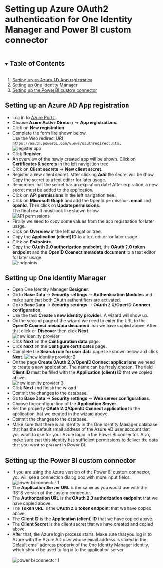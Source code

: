 # Setting up Azure OAuth2 authentication for One Identity Manager and Power BI custom connector

<details open="open">
  <summary><h2 style="display: inline-block">Table of Contents</h2></summary>
  <ol>
    <li><a href="#setting-up-an-azure-ad-app-registration">Setting up an Azure AD App registration</a></li>
    <li><a href="#setting-up-one-identity-manager">Setting up One Identity Manager</a></li>    
    <li><a href="#setting-up-the-power-bi-custom-connector">Setting up the Power BI custom connector</a></li>    
  </ol>
</details>

## Setting up an Azure AD App registration

- Log in to [Azure Portal](https://portal.azure.com).
- Choose **Azure Active Diretory** -> **App registrations**.
- Click on **New registration**.
- Complete the form like shown below.<br>Use the Web redirect URI `https://oauth.powerbi.com/views/oauthredirect.html`<br>
![register app](img/registerAADApp.png)
- Click **Register**.
- An overview of the newly created app will be shown. Click on **Certificates & secrets** in the left navigation tree.
- Click on **Client secrets** -> **New client secret**.
- Register a new client secret. After clicking **Add** the secret will be show. Copy the secret to a text editor for later usage.
- Remember that the secret has an expiration date! After expiration, a new secret must be added to the application.
- Click on **API permissions** in the left navigation tree.
- Click on **Microsoft Graph** and add the OpenId permissions **email** and **openId**. Then click on **Update permissions**.<br>
The final result must look like shown below.<br>
![API permissions](img/apiPermissions.png)
- Finally we need to copy some values from the app registration for later usage.<br>
- Click on **Overview** in the left navigation tree. 
- Copy the **Application (client) ID** to a text editor for later usage.
- Click on **Endpoints**.
- Copy the **OAuth 2.0 authorization endpoint**, the **OAuth 2.0 token endpoint** and the **OpenID Connect metadata document** to a text editor for later usage.<br>
![endpoints](img/endpoints.png)

## Setting up One Identity Manager

- Open One Identity Manager **Designer**.
- Go to **Base Data** -> **Security settings** -> **Authentication Modules** and make sure that both OAuth authentifiers are activated.
- Go to **Base Data** -> **Security settings** -> **OAuth 2.0/OpenID Connect configuration**.
- Use the task **Create a new identity provider**. A wizard will show up.
- On the second page of the wizard we need to enter the URL to the **OpenID Connect metadata document** that we have copied above. After that click on **Discover** then click **Next**.<br>
![new identity provider](img/newIdentityProvider.png)
- Click **Next** on the **Configuration data** page.
- Click **Next** on the **Configure certificates** page.
- Complete the **Search rule for user data** page like shown below and click **Next**.
![new identity provider 2](img/newIdentityProvider2.png)
- On the page **Create OAuth 2.0/OpenID Connect applications** we need to create a new application. The name can be freely chosen. The field **Client ID** must be filled with the **Application (client) ID** that we copied above.<br>
![new identity provider 3](img/newIdentityProvider3.png)
- Click **Next** and finish the wizard.
- Commit the changes to the database.
- Go to **Base Data** -> **Security settings** -> **Web server configurations**.
- Choose the configuration of the **Application Server**.
- Set the property **OAuth 2.0/OpenID Connect application** to the application that we created in the wizard above.
- Commit the changes to the database.
- Make sure that there is an identity in the One Identity Manager database that has the default email address of the Azure AD user account that you want to use for your Azure login in the Power BI connector. Also, make sure that this identity has sufficient permissions to deliver the data that you want to present in Power BI.

## Setting up the Power BI custom connector

- If you are using the Azure version of the Power BI custom connector, you will see a connection dialog box with more input fields.<br>
![power bi connector 1](img/powerBiConnector1.png)
- The **Application Server URL** is the same as you would use with the RSTS version of the custom connector.
- The **Authorization URL** is the **OAuth 2.0 authorization endpoint** that we have copied above.
- The **Token URL** is the **OAuth 2.0 token endpoint** that we have copied above.
- The **Client ID** is the **Application (client) ID** that we have copied above.
- The **Client Secret** is the client secret that we have created and copied above.
- After that, the Azure login process starts. Make sure that you log in to Azure with the Azure AD user whose email address is stored in the Default email address property of the One Identity Manager identity, which should be used to log in to the application server.<br><br>
![power bi connector 1](img/powerBiConnector2.png)
